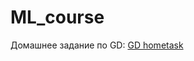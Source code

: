 # ML_course
Домашнее задание по GD: [GD hometask](https://colab.research.google.com/drive/1I4PwXpUrHOwsWlpbg9FTcpspjXFyIHmZ?usp=sharing)

